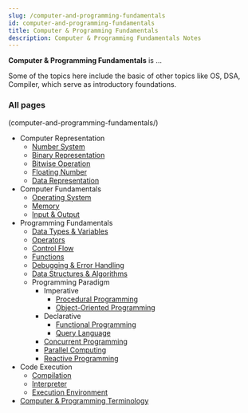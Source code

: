 ```yaml
---
slug: /computer-and-programming-fundamentals
id: computer-and-programming-fundamentals
title: Computer & Programming Fundamentals
description: Computer & Programming Fundamentals Notes
---
```


**Computer & Programming Fundamentals** is ...

Some of the topics here include the basic of other topics like OS, DSA, Compiler, which serve as introductory foundations.

### All pages

(computer-and-programming-fundamentals/)

- Computer Representation
  - [Number System](computer-and-programming-fundamentals/number-system)
  - [Binary Representation](computer-and-programming-fundamentals/binary-representation)
  - [Bitwise Operation](computer-and-programming-fundamentals/bitwise-operation)
  - [Floating Number](computer-and-programming-fundamentals/floating-number)
  - [Data Representation](computer-and-programming-fundamentals/data-representation)
- Computer Fundamentals
  - [Operating System](computer-and-programming-fundamentals/operating-system)
  - [Memory](computer-and-programming-fundamentals/memory)
  - [Input & Output](computer-and-programming-fundamentals/input-output)
- Programming Fundamentals
  - [Data Types & Variables](computer-and-programming-fundamentals/data-types-variables)
  - [Operators](computer-and-programming-fundamentals/operators)
  - [Control Flow](computer-and-programming-fundamentals/control-flow)
  - [Functions](computer-and-programming-fundamentals/functions)
  - [Debugging & Error Handling](computer-and-programming-fundamentals/debugging-error-handling)
  - [Data Structures & Algorithms](computer-and-programming-fundamentals/data-structures-and-algorithms)
  - Programming Paradigm
	- Imperative
		- [Procedural Programming](computer-and-programming-fundamentals/procedural-programming)
		- [Object-Oriented Programming](computer-and-programming-fundamentals/object-oriented-programming)
	- Declarative
		- [Functional Programming](computer-and-programming-fundamentals/functional-programming)
		- [Query Language](computer-and-programming-fundamentals/query-language)
	- [Concurrent Programming](computer-and-programming-fundamentals/concurrent-programming)
	- [Parallel Computing](computer-and-programming-fundamentals/parallel-computing)
	- [Reactive Programming](computer-and-programming-fundamentals/reactive-programming)
- Code Execution
  - [Compilation](computer-and-programming-fundamentals/compilation)
  - [Interpreter](computer-and-programming-fundamentals/interpreter)
  - [Execution Environment](computer-and-programming-fundamentals/execution-environment)
- [Computer & Programming Terminology](computer-and-programming-fundamentals/computer-and-programming-terminology)
